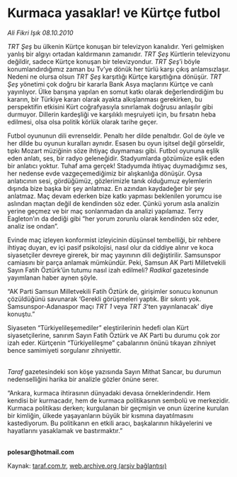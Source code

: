 # Kurmaca yasaklar! ve Kürtçe futbol

*Ali Fikri Işık 08.10.2010*

<div class="yazi"><p><i>TRT Şeş</i> bu ülkenin Kürtçe konuşan bir televizyon kanalıdır. Yeri gelmişken yanlış bir algıyı ortadan kaldırmanın zamanıdır. <i>TRT Şeş</i> Kürtlerin televizyonu değildir, sadece Kürtçe konuşan bir televizyondur. <i>TRT Şeş</i>’i böyle konumlandırdığımız zaman bu Tv’ye dönük her türlü karşı çıkış anlamsızlaşır. Nedeni ne olursa olsun <i>TRT Şeş</i> karşıtlığı Kürtçe karşıtlığına dönüşür. <i>TRT Şeş</i> yönetimi çok doğru bir kararla Bank Asya maçlarını Kürtçe ve canlı yayınlıyor. Ülke barışına yapılan en somut katkı olarak değerlendirdiğim bu kararın, bir Türkiye kararı olarak ayakta alkışlanması gerekirken, bu perspektifin etkisini Kürt coğrafyasıyla sınırlamak doğrusu anlaşılır gibi durmuyor. Dillerin kardeşliği ve karşılıklı meşruiyeti için, bu fırsatın heba edilmesi, olsa olsa politik körlük olarak tarihe geçer.</p>
<p>Futbol oyununun dili evrenseldir. Penaltı her dilde penaltıdır. Gol de öyle ve her dilde bu oyunun kuralları aynıdır. Esasen bu oyun işitsel değil görseldir, tıpkı Mozart müziğinin söze ihtiyaç duymaması gibi. Futbol oyununa eşlik eden anlatı, ses, bir radyo geleneğidir. Stadyumlarda gözümüze eşlik eden bir anlatıcı yoktur. Tuhaf ama gerçek! Stadyumda ihtiyaç duymadığımız ses, her nedense evde vazgeçemediğimiz bir alışkanlığa dönüşür. Oysa anlatıcının sesi, gördüğümüz, gözlerimizle tanık olduğumuz eylemlerin dışında bize başka bir şey anlatmaz. En azından kaydadeğer bir şey anlatmaz. Maç devam ederken bize katkı yapması beklenilen yorumcu ise aslından maçtan değil de kendinden söz eder. Çünkü yorum asla analizin yerine geçmez ve bir maç sonlanmadan da analizi yapılamaz. Terry Eagleton’ın da dediği gibi “her yorum zorunlu olarak kendinden söz eder, analiz ise ondan”.</p>
<p>Evinde maç izleyen konformist izleyicinin düşünsel tembelliği, bir rehbere ihtiyaç duyan, ev içi pasif psikolojisi, nasıl olur da ciddiye alınır ve koca siyasetçiler devreye girerek, bir maç yayınının dili değiştirilir. Samsunspor camiasını bir parça anlamak mümkündür. Peki, Samsun AK Parti Milletvekili Sayın Fatih Öztürk’ün tutumu nasıl izah edilmeli? <i>Radikal</i> gazetesinde yayımlanan haber aynen şöyle.</p>
<p>“AK Parti Samsun Milletvekili Fatih Öztürk de, girişimler sonucu konunun çözüldüğünü savunarak ‘Gerekli görüşmeleri yaptık. Bir sıkıntı yok. Samsunspor-Adanaspor maçı <i>TRT 1</i> veya <i>TRT 3</i>’ten yayınlanacak’ diye konuştu.” </p>
<p>Siyaseten “Türkiyelileşemediler” eleştirilerinin hedefi olan Kürt siyasetçilerine, sanırım Sayın Fatih Öztürk ve AK Parti bu durumu çok zor izah eder. Kürtçenin “Türkiyelileşme” çabalarının önünü tıkayan zihniyet bence samimiyeti sorgulanır zihniyettir.</p>
<p><i><br/>Taraf</i> gazetesindeki son köşe yazısında Sayın Mithat Sancar, bu durumun nedenselliğini harika bir analizle gözler önüne serer.</p>
<p>“Ankara, kurmaca ihtirasının dünyadaki devasa örneklerindendir. Hem kendisi bir kurmacadır, hem de kurmaca politikasının sembolü ve merkezidir. Kurmaca politikası derken; kurgulanan bir geçmişin ve onun üzerine kurulan bir kimliğin, ülkede yaşayanların büyük bir kısmına dayatılmasını kastediyorum. Bu politikanın en etkili aracı, başkalarının hikâyelerini ve hayatlarını yasaklamak ve bastırmaktır.”</p>
<p><b><br/>polesar@hotmail.com</b></p></div>

Kaynak: [taraf.com.tr](http://www.taraf.com.tr:80/ali-fikri-isik/makale-kurmaca-yasaklar-ve-kurtce-futbol.htm), [web.archive.org (arşiv bağlantısı)](http://web.archive.org/web/20101009125923/http://www.taraf.com.tr:80/ali-fikri-isik/makale-kurmaca-yasaklar-ve-kurtce-futbol.htm)

